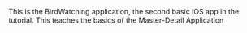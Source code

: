 This is the BirdWatching application, the second basic iOS app in the tutorial. This teaches the basics of the Master-Detail Application
